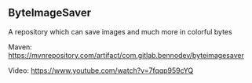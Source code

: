 ## ByteImageSaver
A repository which can save images and much more in colorful bytes

Maven:
https://mvnrepository.com/artifact/com.gitlab.bennodev/byteimagesaver

Video:
https://www.youtube.com/watch?v=7fqqp959cYQ

